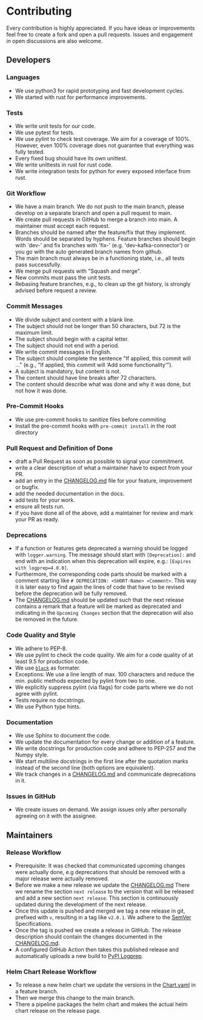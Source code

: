 # Contributing

Every contribution is highly appreciated.
If you have ideas or improvements feel free to create a fork and open a pull requests.
Issues and engagement in open discussions are also welcome.

## Developers

### Languages
* We use python3 for rapid prototyping and fast development cycles.
* We started with rust for performance improvements.

### Tests
* We write unit tests for our code.
* We use pytest for tests.
* We use pylint to check test coverage. We aim for a coverage of 100%. However, even 100% coverage does not guarantee that everything was fully tested.
* Every fixed bug should have its own unittest.
* We write unittests in rust for rust code.
* We write integration tests for python for every exposed interface from rust.

### Git Workflow
* We have a main branch. We do not push to the main branch, please develop on a separate branch and open a pull request to main.
* We create pull requests in GitHub to merge a branch into main. A maintainer must accept each request.
* Branches should be named after the feature/fix that they implement. Words should be separated by hyphens. Feature branches should begin with 'dev-' and fix branches with 'fix-' (e.g. 'dev-kafka-connector') or you go with the auto generated branch names from github.
* The main branch must always be in a functioning state, i.e., all tests pass successfully.
* We merge  pull requests with "Squash and merge".
* New commits must pass the unit tests.
* Rebasing feature branches, e.g., to clean up the git history, is strongly advised before request a review.

### Commit Messages
* We divide subject and content with a blank line.
* The subject should not be longer than 50 characters, but 72 is the maximum limit.
* The subject should begin with a capital letter.
* The subject should not end with a period.
* We write commit messages in English.
* The subject should complete the sentence "If applied, this commit will ..." (e.g., "If applied, this commit will ‘Add some functionality‘").
* A subject is mandatory, but content is not.
* The content should have line breaks after 72 characters.
* The content should describe what was done and why it was done, but not how it was done.

### Pre-Commit Hooks
* We use pre-commit hooks to sanitize files before commiting
* Install the pre-commit hooks with `pre-commit install` in the root directory

### Pull Request and Definition of Done
* draft a Pull Request as soon as possible to signal your commitment.
* write a clear description of what a maintainer have to expect from your PR.
* add an entry in the [CHANGELOG.md](https://github.com/fkie-cad/Logprep/blob/main/CHANGELOG.md) file for your feature, improvement or bugfix.
* add the needed documentation in the docs.
* add tests for your work.
* ensure all tests run.
* if you have done all of the above, add a maintainer for review and mark your PR as ready.

### Deprecations
* If a function or features gets deprecated a warning should be logged with `logger.warning`. The message should start with `[Deprecation]:` and end with an indication when this deprecation will expire, e.g.: `[Expires with logprep=4.0.0]`.
* Furthermore, the corresponding code parts should be marked with a comment starting like `# DEPRECATION: <SHORT-Name> <Comment>`. This way it is later easy to find again the lines of code that have to be revised before the deprecation will be fully removed.
* The [CHANGELOG.md](https://github.com/fkie-cad/Logprep/blob/main/CHANGELOG.md) should be updated such that the next release contains a remark that a feature will be marked as deprecated and indicating in the `Upcoming Changes` section that the deprecation will also be removed in the future.

### Code Quality and Style
* We adhere to PEP-8.
* We use pylint to check the code quality. We aim for a code quality of at least 9.5 for production code.
* We use [`black`](https://black.readthedocs.io/en/stable/the_black_code_style/current_style.html) as formater.
* Exceptions: We use a line length of max. 100 characters and reduce the min. public methods expected by pylint from two to one.
* We explicitly suppress pylint (via flags) for code parts where we do not agree with pylint.
* Tests require no docstrings.
* We use Python type hints.

### Documentation
* We use Sphinx to document the code.
* We update the documentation for every change or addition of a feature.
* We write docstrings for production code and adhere to PEP-257 and the Numpy style.
* We start multiline docstrings in the first line after the quotation marks instead of the second line (both options are equivalent).
* We track changes in a [CHANGELOG.md](https://github.com/fkie-cad/Logprep/blob/main/CHANGELOG.md) and communicate deprecations in it.

### Issues in GitHub
* We create issues on demand. We assign issues only after personally agreeing on it with the assignee.

## Maintainers

### Release Workflow
* Prerequisite: It was checked that communicated upcoming changes were actually done, e.g deprecations that should be removed with a major release were actually removed.
* Before we make a new release we update the [CHANGELOG.md](https://github.com/fkie-cad/Logprep/blob/main/CHANGELOG.md)
There we rename the section `next release` to the version that will be released and add a new section `next release`.
This section is continuously updated during the development of the next release.
* Once this update is pushed and merged we tag a new release in git, prefixed with `v`, resulting in a tag like `v2.0.1`.
We adhere to the [SemVer](https://semver.org/) Specifications.
* Once the tag is pushed we create a release in GitHub. The release description should contain the changes documented
in the [CHANGELOG.md](https://github.com/fkie-cad/Logprep/blob/main/CHANGELOG.md).
* A configured GitHub Action then takes this published release and automatically uploads a new build to [PyPI Logprep](https://pypi.org/project/logprep/).

### Helm Chart Release Workflow

* To release a new helm chart we update the versions in the [Chart.yaml](https://github.com/fkie-cad/Logprep/blob/main/charts/logprep/Chart.yaml) in a feature branch.
* Then we merge this change to the main branch.
* There a pipeline packages the helm chart and makes the actual helm chart release on the release page.
